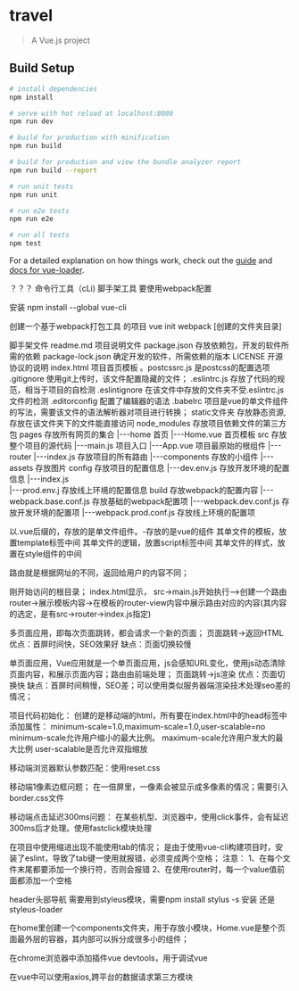 # travel

> A Vue.js project

## Build Setup

``` bash
# install dependencies
npm install

# serve with hot reload at localhost:8080
npm run dev

# build for production with minification
npm run build

# build for production and view the bundle analyzer report
npm run build --report

# run unit tests
npm run unit

# run e2e tests
npm run e2e

# run all tests
npm test
```

For a detailed explanation on how things work, check out the [guide](http://vuejs-templates.github.io/webpack/) and [docs for vue-loader](http://vuejs.github.io/vue-loader).

？？？
命令行工具（cLi)
脚手架工具
要使用webpack配置

安装
npm install --global vue-cli

创建一个基于webpack打包工具 的项目
vue init webpack [创建的文件夹目录]


脚手架文件
readme.md				项目说明文件
package.json			存放依赖包，开发的软件所需的依赖
package-lock.json		确定开发的软件，所需依赖的版本
LICENSE					开源协议的说明
index.html				项目首页模板
。postcssrc.js 			是postcss的配置选项
.gitignore				使用git上传时，该文件配置隐藏的文件；
.eslintrc.js 			存放了代码的规范，相当于项目的自检测
.eslintignore           在该文件中存放的文件夹不受.eslintrc.js文件的检测 
.editorconfig           配置了编辑器的语法
.babelrc				项目是vue的单文件组件的写法，需要该文件的语法解析器对项目进行转换；
static文件夹				存放静态资源,存放在该文件夹下的文件能直接访问
node_modules 			存放项目依赖文件的第三方包
pages					存放所有网页的集合
|---home				首页
	|---Home.vue        首页模板
src						存放整个项目的源代码
|---main.js    			项目入口
|---App.vue 			项目最原始的根组件
|---router
	|---index.js 		存放项目的所有路由
|---components 			存放的小组件
|---assets				存放图片
config 					存放项目的配置信息
|---dev.env.js 			存放开发环境的配置信息
|---index.js 			
|---prod.env.j    		存放线上环境的配置信息
build					存放webpack的配置内容
|---webpack.base.conf.js 存放基础的webpack配置项
|---webpack.dev.conf.js 存放开发环境的配置项
|---webpack.prod.conf.js 存放线上环境的配置项


以.vue后缀的，存放的是单文件组件。-存放的是vue的组件
其单文件的模板，放置template标签中间
其单文件的逻辑，放置script标签中间
其单文件的样式，放置在style组件的中间

路由就是根据网址的不同，返回给用户的内容不同；

刚开始访问的根目录；
index.html显示，
src->main.js开始执行-->创建一个路由router->展示模板内容->在模板的router-view内容中展示路由对应的内容(其内容的选定，是有src->router->index.js指定)

多页面应用，即每次页面跳转，都会请求一个新的页面；
页面跳转->返回HTML
优点：首屏时间快，SEO效果好
缺点：页面切换较慢

单页面应用，Vue应用就是一个单页面应用，js会感知URL变化，使用js动态清除页面内容，和展示页面内容；路由由前端处理；
页面跳转->js渲染
优点：页面切换快
缺点：首屏时间稍慢，SEO差；可以使用类似服务器端渲染技术处理seo差的情况；

项目代码初始化：
创建的是移动端的html，所有要在index.html中的head标签中添加属性：
minimum-scale=1.0,maximum-scale=1.0,user-scalable=no
minimum-scale允许用户缩小的最大比例。
maximum-scale允许用户发大的最大比例
user-scalable是否允许双指缩放

移动端浏览器默认参数匹配：使用reset.css

移动端1像素边框问题；
在一倍屏里，一像素会被显示成多像素的情况；需要引入border.css文件

移动端点击延迟300ms问题：
在某些机型、浏览器中，使用click事件，会有延迟300ms后才处理。使用fastclick模块处理

在项目中使用缩进出现不能使用tab的情况；
是由于使用vue-cli构建项目时，安装了eslint，导致了tab键一使用就报错，必须变成两个空格；
注意：
1、在每个文件末尾都要添加一个换行符，否则会报错
2、在使用router时，每一个value值前面都添加一个空格

header头部导航
需要用到styleus模块，需要npm install stylus -s 安装
还是styleus-loader

在home里创建一个components文件夹，用于存放小模块，Home.vue是整个页面最外层的容器，其内部可以拆分成很多小的组件；


在chrome浏览器中添加插件vue devtools，用于调试vue

在vue中可以使用axios,跨平台的数据请求第三方模块